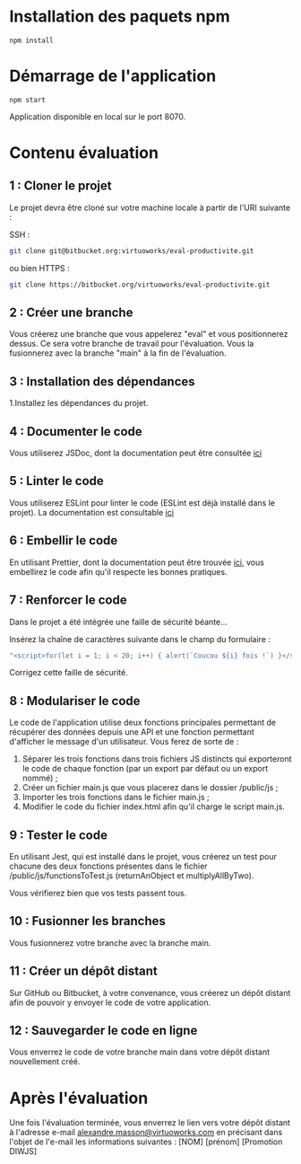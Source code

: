 # Installation des paquets npm
```
npm install
```

# Démarrage de l'application

```
npm start
```

Application disponible en local sur le port 8070.

# Contenu évaluation

## 1 : Cloner le projet

Le projet devra être cloné sur votre machine locale à partir de l'URI suivante : 

SSH : 
```bash
git clone git@bitbucket.org:virtuoworks/eval-productivite.git
```
ou bien
HTTPS : 
```bash
git clone https://bitbucket.org/virtuoworks/eval-productivite.git
```

## 2 : Créer une branche

Vous créerez une branche que vous appelerez "eval" et vous positionnerez dessus. 
Ce sera votre branche de travail pour l'évaluation. Vous la fusionnerez avec la branche "main" à la fin de l'évaluation.

## 3 : Installation des dépendances

1.Installez les dépendances du projet.

## 4 : Documenter le code

Vous utiliserez JSDoc, dont la documentation peut être consultée [ici](https://jsdoc.app/about-getting-started.html)

## 5 : Linter le code

Vous utiliserez ESLint pour linter le code (ESLint est déjà installé dans le projet). La documentation est consultable [ici](https://eslint.org/docs/user-guide/getting-started)

## 6 : Embellir le code

En utilisant Prettier, dont la documentation peut être trouvée [ici](https://prettier.io/docs/en/install.html), vous embellirez le code afin qu'il respecte les bonnes pratiques.

## 7 : Renforcer le code

Dans le projet a été intégrée une faille de sécurité béante...

Insérez la chaîne de caractères suivante dans le champ du formulaire :
```javascript
"<script>for(let i = 1; i < 20; i++) { alert(`Coucou ${i} fois !`) }</script>"
```

Corrigez cette faille de sécurité.

## 8 : Modulariser le code

Le code de l'application utilise deux fonctions principales permettant de récupérer des données depuis une API et une fonction permettant d'afficher le message d'un utilisateur. Vous ferez de sorte de :

1. Séparer les trois fonctions dans trois fichiers JS distincts qui exporteront le code de chaque fonction (par un export par défaut ou un export nommé) ;
2. Créer un fichier main.js que vous placerez dans le dossier /public/js ;
3. Importer les trois fonctions dans le fichier main.js ;
4. Modifier le code du fichier index.html afin qu'il charge le script main.js.

## 9 : Tester le code

En utilisant Jest, qui est installé dans le projet, vous créerez un test pour chacune des deux fonctions présentes dans le fichier /public/js/functionsToTest.js (returnAnObject et multiplyAllByTwo).

Vous vérifierez bien que vos tests passent tous.

## 10 : Fusionner les branches

Vous fusionnerez votre branche avec la branche main.

## 11 : Créer un dépôt distant

Sur GitHub ou Bitbucket, à votre convenance, vous créerez un dépôt distant afin de pouvoir y envoyer le code de votre application.

## 12 : Sauvegarder le code en ligne

Vous enverrez le code de votre branche main dans votre dépôt distant nouvellement créé.


# Après l'évaluation

Une fois l'évaluation terminée, vous enverrez le lien vers votre dépôt distant à l'adresse e-mail alexandre.masson@virtuoworks.com en précisant dans l'objet de l'e-mail les informations suivantes : [NOM] [prénom] [Promotion DIWJS]